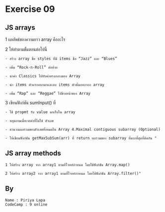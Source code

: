 # Exercise 09
## JS arrays     
1 ผลลัพธ์ของความยาว array คืออะไร

2 ให้ทำตามขั้นตอนต่อไปนี้

    - สร้าง array ชื่อ styles ที่มี items ชื่อ “Jazz” และ “Blues”

    - เพิ่ม “Rock-n-Roll” ต่อท้าย

    - นำค่า Classics ไปทับค่าตรงกลางของ Array

    - นำ items ตัวแรกออกมาและลบ items ตัวนั้นออกจาก array

    - เพิ่ม “Rap” และ “Reggae” ไปข้างหน้าของ Array

3 เขียนฟังก์ชัน sumInput() ที่

	- ใช้ propmt รับ value มาเก็บใน array

	- หยุดถามเมื่อเจอค่าที่ไม่ใช่ ตัวเลข

	- คำนวณผลรวมของตัวเลขทั้งหมดใน Array 4.Maximal contiguous subarray (Optional)

	- ให้เขียนฟังก์ชัน getMaxSubSum(arr) ที่ return ผลรวมของ subarray ที่มากที่สุดที่ติดกัน "

## JS array methods
	1 ให้สร้าง array จาก array1 ตามที่โจทย์กำหนด โดยใช้ฟังก์ชัน Array.map()

	2 ให้สร้าง array2 จาก array1 ตามที่โจทย์กำหนด โดยใช้ฟังก์ชัน Array.filter()"

## By
	Name : Piriya Lapa
	CodeCamp : 9 online 